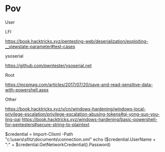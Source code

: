 # Pov

User

LFI

https://book.hacktricks.xyz/pentesting-web/deserialization/exploiting-__viewstate-parameter#test-cases


ysoserial

https://github.com/pwntester/ysoserial.net


Root

https://mcpmag.com/articles/2017/07/20/save-and-read-sensitive-data-with-powershell.aspx


Other

https://book.hacktricks.xyz/v/cn/windows-hardening/windows-local-privilege-escalation/privilege-escalation-abusing-tokens#qi-yong-suo-you-ling-pai
https://book.hacktricks.xyz/windows-hardening/basic-powershell-for-pentesters#secure-string-to-plaintext

$credential = Import-Clixml -Path "c:\users\sfitz\documents\connection.xml"
echo ($credential.UserName + ":" + $credential.GetNetworkCredential().Password)
